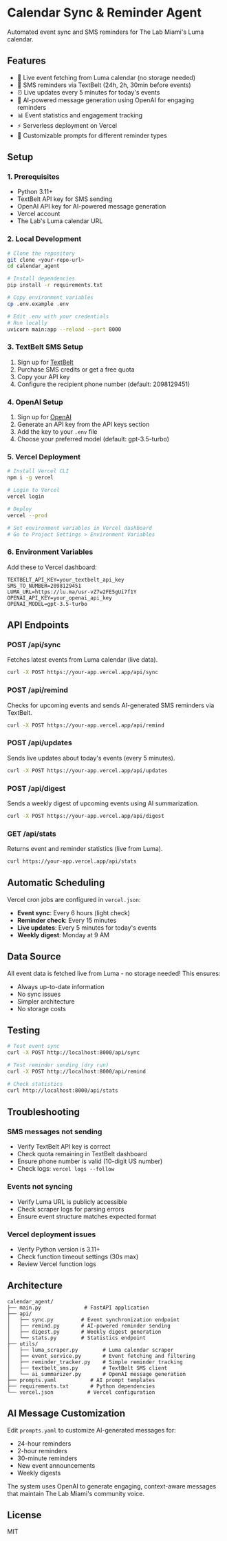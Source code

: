 # Calendar Sync & Reminder Agent

Automated event sync and SMS reminders for The Lab Miami's Luma calendar.

## Features

- 🔄 Live event fetching from Luma calendar (no storage needed)
- 📱 SMS reminders via TextBelt (24h, 2h, 30min before events)
- ⏰ Live updates every 5 minutes for today's events
- 🤖 AI-powered message generation using OpenAI for engaging reminders
- 📊 Event statistics and engagement tracking
- ⚡ Serverless deployment on Vercel
- 📝 Customizable prompts for different reminder types

## Setup

### 1. Prerequisites

- Python 3.11+
- TextBelt API key for SMS sending
- OpenAI API key for AI-powered message generation
- Vercel account
- The Lab's Luma calendar URL

### 2. Local Development

```bash
# Clone the repository
git clone <your-repo-url>
cd calendar_agent

# Install dependencies
pip install -r requirements.txt

# Copy environment variables
cp .env.example .env

# Edit .env with your credentials
# Run locally
uvicorn main:app --reload --port 8000
```

### 3. TextBelt SMS Setup

1. Sign up for [TextBelt](https://textbelt.com)
2. Purchase SMS credits or get a free quota
3. Copy your API key
4. Configure the recipient phone number (default: 2098129451)

### 4. OpenAI Setup

1. Sign up for [OpenAI](https://platform.openai.com)
2. Generate an API key from the API keys section
3. Add the key to your `.env` file
4. Choose your preferred model (default: gpt-3.5-turbo)

### 5. Vercel Deployment

```bash
# Install Vercel CLI
npm i -g vercel

# Login to Vercel
vercel login

# Deploy
vercel --prod

# Set environment variables in Vercel dashboard
# Go to Project Settings > Environment Variables
```

### 6. Environment Variables

Add these to Vercel dashboard:

```
TEXTBELT_API_KEY=your_textbelt_api_key
SMS_TO_NUMBER=2098129451
LUMA_URL=https://lu.ma/usr-vZ7w2FE5gUi7f1Y
OPENAI_API_KEY=your_openai_api_key
OPENAI_MODEL=gpt-3.5-turbo
```

## API Endpoints

### POST /api/sync
Fetches latest events from Luma calendar (live data).

```bash
curl -X POST https://your-app.vercel.app/api/sync
```

### POST /api/remind
Checks for upcoming events and sends AI-generated SMS reminders via TextBelt.

```bash
curl -X POST https://your-app.vercel.app/api/remind
```

### POST /api/updates
Sends live updates about today's events (every 5 minutes).

```bash
curl -X POST https://your-app.vercel.app/api/updates
```

### POST /api/digest
Sends a weekly digest of upcoming events using AI summarization.

```bash
curl -X POST https://your-app.vercel.app/api/digest
```

### GET /api/stats
Returns event and reminder statistics (live from Luma).

```bash
curl https://your-app.vercel.app/api/stats
```

## Automatic Scheduling

Vercel cron jobs are configured in `vercel.json`:
- **Event sync**: Every 6 hours (light check)
- **Reminder check**: Every 15 minutes
- **Live updates**: Every 5 minutes for today's events
- **Weekly digest**: Monday at 9 AM

## Data Source

All event data is fetched live from Luma - no storage needed! This ensures:
- Always up-to-date information
- No sync issues
- Simpler architecture
- No storage costs

## Testing

```bash
# Test event sync
curl -X POST http://localhost:8000/api/sync

# Test reminder sending (dry run)
curl -X POST http://localhost:8000/api/remind

# Check statistics
curl http://localhost:8000/api/stats
```

## Troubleshooting

### SMS messages not sending
- Verify TextBelt API key is correct
- Check quota remaining in TextBelt dashboard
- Ensure phone number is valid (10-digit US number)
- Check logs: `vercel logs --follow`

### Events not syncing
- Verify Luma URL is publicly accessible
- Check scraper logs for parsing errors
- Ensure event structure matches expected format

### Vercel deployment issues
- Verify Python version is 3.11+
- Check function timeout settings (30s max)
- Review Vercel function logs

## Architecture

```
calendar_agent/
├── main.py              # FastAPI application
├── api/
│   ├── sync.py         # Event synchronization endpoint
│   ├── remind.py       # AI-powered reminder sending
│   ├── digest.py       # Weekly digest generation
│   └── stats.py        # Statistics endpoint
├── utils/
│   ├── luma_scraper.py        # Luma calendar scraper
│   ├── event_service.py       # Event fetching and filtering
│   ├── reminder_tracker.py    # Simple reminder tracking
│   ├── textbelt_sms.py        # TextBelt SMS client
│   └── ai_summarizer.py       # OpenAI message generation
├── prompts.yaml           # AI prompt templates
├── requirements.txt       # Python dependencies
└── vercel.json           # Vercel configuration
```

## AI Message Customization

Edit `prompts.yaml` to customize AI-generated messages for:
- 24-hour reminders
- 2-hour reminders
- 30-minute reminders
- New event announcements
- Weekly digests

The system uses OpenAI to generate engaging, context-aware messages that maintain The Lab Miami's community voice.

## License

MIT
